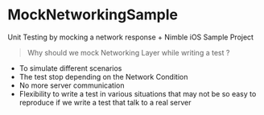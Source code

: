 # MockNetworkingSample
Unit Testing by mocking a network response + Nimble iOS Sample Project

> Why should we mock Networking Layer while writing a test ?
- To simulate different scenarios
- The test stop depending on the Network Condition
- No more server communication
- Flexibility to write a test in various situations that may not be so easy to reproduce if we write a test that talk to a real server
